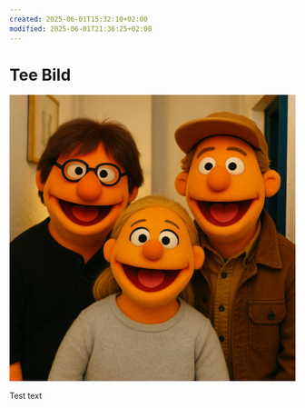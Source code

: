 ```yaml
---
created: 2025-06-01T15:32:10+02:00
modified: 2025-06-01T21:36:25+02:00
---
```


# Tee Bild

![Image](./7509e7f09d2754b1081144d442a140bb.png) 

Test text
